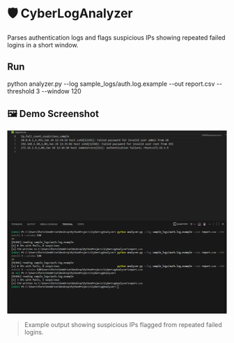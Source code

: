# 🛡️ CyberLogAnalyzer
Parses authentication logs and flags suspicious IPs showing repeated failed logins in a short window.

## Run

python analyzer.py --log sample_logs/auth.log.example --out report.csv --threshold 3 --window 120

## 🖼️ Demo Screenshot
![Demo Screenshot](assets/success.png)

> Example output showing suspicious IPs flagged from repeated failed logins.

